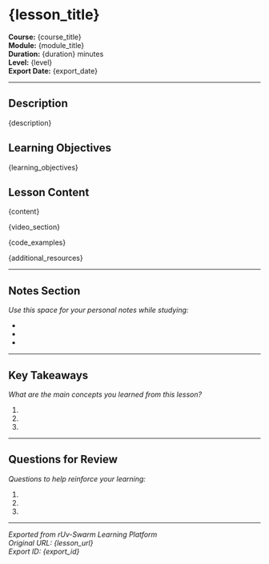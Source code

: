 # {lesson_title}

**Course:** {course_title}  
**Module:** {module_title}  
**Duration:** {duration} minutes  
**Level:** {level}  
**Export Date:** {export_date}

---

## Description

{description}

## Learning Objectives

{learning_objectives}

## Lesson Content

{content}

{video_section}

{code_examples}

{additional_resources}

---

## Notes Section

_Use this space for your personal notes while studying:_

- 
- 
- 

---

## Key Takeaways

_What are the main concepts you learned from this lesson?_

1. 
2. 
3. 

---

## Questions for Review

_Questions to help reinforce your learning:_

1. 
2. 
3. 

---

*Exported from rUv-Swarm Learning Platform*  
*Original URL: {lesson_url}*  
*Export ID: {export_id}*